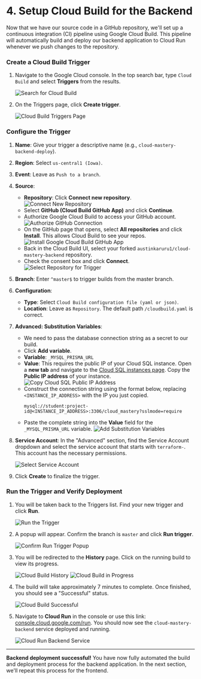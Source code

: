 # 4. Setup Cloud Build for the Backend

Now that we have our source code in a GitHub repository, we'll set up a continuous integration (CI) pipeline using Google Cloud Build. This pipeline will automatically build and deploy our backend application to Cloud Run whenever we push changes to the repository.

### Create a Cloud Build Trigger

1.  Navigate to the Google Cloud console. In the top search bar, type `Cloud Build` and select **Triggers** from the results.

    ![Search for Cloud Build](assets/images/cloud_build_search.png)

2.  On the Triggers page, click **Create trigger**.

    ![Cloud Build Triggers Page](assets/images/cloud_build_triggers_page.png)

### Configure the Trigger

1.  **Name**: Give your trigger a descriptive name (e.g., `cloud-mastery-backend-deploy`).
2.  **Region**: Select `us-central1 (Iowa)`.
3.  **Event**: Leave as `Push to a branch`.
4.  **Source**:
    *   **Repository**: Click **Connect new repository**.
    ![Connect New Repository](assets/images/cloud_build_connect_repo.png)
    *   Select **GitHub (Cloud Build GitHub App)** and click **Continue**.
    *   Authorize Google Cloud Build to access your GitHub account.
    ![Authorize GitHub Connection](assets/images/cloud_build_authorize_github.png)
    *   On the GitHub page that opens, select **All repositories** and click **Install**. This allows Cloud Build to see your repos.
    ![Install Google Cloud Build GitHub App](assets/images/cloud_build_install_github_app.png)
    *   Back in the Cloud Build UI, select your forked `austinkaruru1/cloud-mastery-backend` repository.
    *   Check the consent box and click **Connect**.
    ![Select Repository for Trigger](assets/images/cloud_build_select_repo.png)
5.  **Branch**: Enter `^master$` to trigger builds from the master branch.
6.  **Configuration**:
    *   **Type**: Select `Cloud Build configuration file (yaml or json)`.
    *   **Location**: Leave as `Repository`. The default path `/cloudbuild.yaml` is correct.
7.  **Advanced: Substitution Variables**:
    *   We need to pass the database connection string as a secret to our build.
    *   Click **Add variable**.
    *   **Variable**: `_MYSQL_PRISMA_URL`
    *   **Value**: This requires the public IP of your Cloud SQL instance. Open a **new tab** and navigate to the [Cloud SQL instances page](https://console.cloud.google.com/sql/instances). Copy the **Public IP address** of your instance.
        ![Copy Cloud SQL Public IP Address](assets/images/sql_instance_public_ip.png)
    *   Construct the connection string using the format below, replacing `<INSTANCE_IP_ADDRESS>` with the IP you just copied.
        ```
        mysql://student:project-id@<INSTANCE_IP_ADDRESS>:3306/cloud_mastery?sslmode=require
        ```
    *   Paste the complete string into the **Value** field for the `_MYSQL_PRISMA_URL` variable.
        ![Add Substitution Variables](assets/images/cloud_build_substitution_variables.png)
8.  **Service Account**: In the "Advanced" section, find the Service Account dropdown and select the service account that starts with `terraform-`. This account has the necessary permissions.

    ![Select Service Account](assets/images/cloud_build_select_service_account.png)

9.  Click **Create** to finalize the trigger.

### Run the Trigger and Verify Deployment

1.  You will be taken back to the Triggers list. Find your new trigger and click **Run**.

    ![Run the Trigger](assets/images/cloud_build_run_trigger.png)

2.  A popup will appear. Confirm the branch is `master` and click **Run trigger**.

    ![Confirm Run Trigger Popup](assets/images/cloud_build_run_trigger_popup.png)

3.  You will be redirected to the **History** page. Click on the running build to view its progress.

    ![Cloud Build History](assets/images/cloud_build_history.png)
    ![Cloud Build in Progress](assets/images/cloud_build_in_progress.png)

4.  The build will take approximately 7 minutes to complete. Once finished, you should see a "Successful" status.

    ![Cloud Build Successful](assets/images/cloud_build_success.png)

5.  Navigate to **Cloud Run** in the console or use this link: [console.cloud.google.com/run](https://console.cloud.google.com/run). You should now see the `cloud-mastery-backend` service deployed and running.

    ![Cloud Run Backend Service](assets/images/cloud_run_backend.png)

---

**Backend deployment successful!** You have now fully automated the build and deployment process for the backend application. In the next section, we'll repeat this process for the frontend.